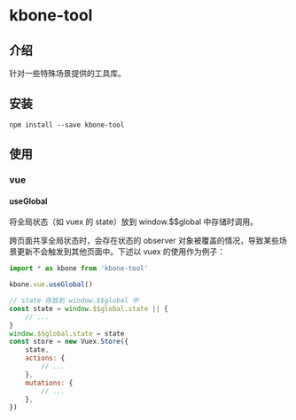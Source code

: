 # kbone-tool

## 介绍

针对一些特殊场景提供的工具库。

## 安装

```
npm install --save kbone-tool
```

## 使用

### vue

#### useGlobal

将全局状态（如 vuex 的 state）放到 window.$$global 中存储时调用。

跨页面共享全局状态时，会存在状态的 observer 对象被覆盖的情况，导致某些场景更新不会触发到其他页面中。下述以 vuex 的使用作为例子：

```js
import * as kbone from 'kbone-tool'

kbone.vue.useGlobal()

// state 存放到 window.$$global 中
const state = window.$$global.state || {
    // ...
}
window.$$global.state = state
const store = new Vuex.Store({
    state,
    actions: {
        // ...
    },
    mutations: {
        // ...
    },
})
```
